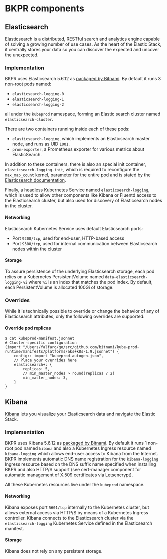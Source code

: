 # BKPR components

## Elasticsearch

Elasticsearch is a distributed, RESTful search and analytics engine capable of solving a growing number of use cases. As the heart of the Elastic Stack, it centrally stores your data so you can discover the expected and uncover the unexpected.

### Implementation

BKPR uses Elasticsearch 5.6.12 as [packaged by Bitnami](https://hub.docker.com/r/bitnami/elasticsearch/). By default it runs 3 non-root pods named:

* `elasticsearch-logging-0`
* `elasticsearch-logging-1`
* `elasticsearch-logging-2`

all under the `kubeprod` namespace, forming an Elastic search cluster named `elasticsearch-cluster`.

There are two containers running inside each of these pods:

* `elasticsearch-logging`, which implements an Elasticsearch master node, and runs as UID `1001`.
* `prom-exporter`, a Prometheus exporter for various metrics about ElasticSearch.

In addition to these containers, there is also an special init container, `elasticsearch-logging-init`, which is required to reconfigure the `max_map_count` kernel, parameter for the entire pod and is stated by the [Elasticsearch documentation](https://www.elastic.co/guide/en/elasticsearch/reference/5.6/vm-max-map-count.html).

Finally, a headless Kubernetes Service named `elasticsearch-logging`, which is used to allow other components like Kibana or Fluentd access to the Elasticsearch cluster, but also used for discovery of Elasticsearch nodes in the cluster.

#### Networking

Elasticsearch Kubernetes Service uses default Elasticsearch ports:

* Port `9200/tcp`, used for end-user, HTTP-based access
* Port `9300/tcp`, used for internal communication between Elasticsearch nodes within the cluster

#### Storage

To assure persistence of the underlying Elasticsearch storage, each pod relies on a Kubernetes PersistentVolume named `data-elasticsearch-logging-%i` where `%i` is an index that matches the pod index. By default, each PersistentVolume is allocated 100Gi of storage.

### Overrides

While it is technically possible to override or change the behavior of any of Elasticsearch attributes, only the following overrides are supported:

#### Override pod replicas

```
$ cat kubeprod-manifest.jsonnet
# Cluster-specific configuration
(import "/Users/falfaro/go/src/github.com/bitnami/kube-prod-runtime/manifests/platforms/aks+k8s-1.9.jsonnet") {
    config:: import "kubeprod-autogen.json",
    // Place your overrides here
    elasticsearch+: {
        replicas: 5,
        // min_master_nodes > round(replicas / 2)
        min_master_nodes: 3,
    }
}
```

## Kibana

[Kibana](https://www.elastic.co/products/kibana) lets you visualize your Elasticsearch data and navigate the Elastic Stack.

### Implementation

BKPR uses Kibana 5.6.12 as [packaged by Bitnami](https://hub.docker.com/r/bitnami/kibana/). By default it runs 1 non-root pod named `kibana` and also a Kubernetes Ingress resource named `kibana-logging` which allows end-user access to Kibana from the Internet. BKPR implements automatic DNS name registration for the `kibana-logging` Ingress resource based on the DNS suffix name specified when installing BKPR and also HTTP/S support (see cert-manager component for automatic management of X.509 certificates via Letsencrypt).

All these Kubernetes resources live under the `kubeprod` namespace.

#### Networking

Kibana exposes port `5601/tcp` internally to the Kubernetes cluster, but allows external access via HTTP/S by means of a Kubernetes Ingress controller.
Kibana connects to the Elasticsearch cluster via the `elasticsearch-logging` Kubernetes Service defined in the Elasticsearch manifest.

#### Storage

Kibana does not rely on any persistent storage.
